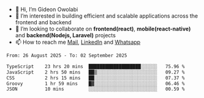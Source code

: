 - 👋 Hi, I’m Gideon Owolabi
- 👀 I’m interested in building efficient and scalable applications across the frontend and backend
- 💞️ I’m looking to collaborate on <b>frontend(react)</b>, <b>mobile(react-native)</b> and <b>backend(Nodejs, Laravel)</b> projects
- 📫 How to reach me <a href="mailto:gideoniyin2021@gmail.com">Mail</a>, <a href="https://www.linkedin.com/in/gideon-owolabi-9b667a232/">LinkedIn</a> and <a href="https://wa.me/2348055377085">Whatsapp</a>

<!---
gude1/gude1 is a ✨ special ✨ repository because its `README.md` (this file) appears on your GitHub profile.
You can click the Preview link to take a look at your changes.
--->

<!--START_SECTION:waka-->

```txt
From: 26 August 2025 - To: 02 September 2025

TypeScript    23 hrs 20 mins  ███████████████████░░░░░░   75.96 %
JavaScript    2 hrs 50 mins   ██▒░░░░░░░░░░░░░░░░░░░░░░   09.27 %
CSS           2 hrs 15 mins   ██░░░░░░░░░░░░░░░░░░░░░░░   07.37 %
Groovy        1 hr 59 mins    █▓░░░░░░░░░░░░░░░░░░░░░░░   06.46 %
JSON          10 mins         ░░░░░░░░░░░░░░░░░░░░░░░░░   00.59 %
```

<!--END_SECTION:waka-->
